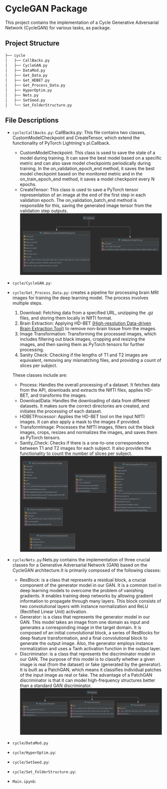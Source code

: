 
# CycleGAN Package
This project contains the implementation of a Cycle Generative Adversarial Network (CycleGAN) for various tasks, as package.


## Project Structure
```
├── cycle
│   ├── CallBacks.py
│   ├── CycleGAN.py
│   ├── DataMod.py
│   ├── Get_Data.py
│   ├── Get_HDBET.py
│   ├── Get_Process_Data.py
│   ├── HyperOptim.py
│   ├── Nets.py
│   ├── SetSeed.py
│   └── Set_FolderStructure.py
```

## File Descriptions

- `cycle/CallBacks.py`: CallBacks.py: This file contains two classes, CustomModelCheckpoint and CreateTensor, which extend the functionality of PyTorch Lightning's pl.Callback.

  * CustomModelCheckpoint: This class is used to save the state of a model during training. It can save the best model based on a specific metric and can also save model checkpoints periodically during training. In the on_validation_epoch_end method, it saves the best model checkpoint based on the monitored metric and in the on_train_epoch_end method, it saves a model checkpoint every N epochs.
  * CreateTensor: This class is used to save a PyTorch tensor representation of an image at the end of the first step in each validation epoch. The on_validation_batch_end method is responsible for this, saving the generated image tensor from the validation step outputs.
![UML Diagram from callbacks](https://github.com/agustinroviraquezada/MRI_T1_T2_CycleGAN/blob/main/docs/CallBacks.svg)



- `cycle/CycleGAN.py`: 
- `cycle/Get_Process_Data.py`: creates a pipeline for processing brain MRI images for training the deep learning model. The process involves multiple steps.

  1. Download: Fetching data from a specified URL, unzipping the .gz files, and storing them locally in NIfTI format.
  2. Brain Extraction: Applying HD-BET [(High-resolution Data-driven Brain Extraction Tool)](https://github.com/MIC-DKFZ/HD-BET)
  to remove non-brain tissue from the images.
  3. Image Transformation: Transforming the processed images, which includes filtering out black images, cropping and resizing the images,  and then saving them as PyTorch tensors for further processing.
  4. Sanity Check: Checking if the lengths of T1 and T2 images are equivalent, removing any mismatching files, and providing a count of slices per subject.
  
  These classes include are:
  
  * Process: Handles the overall processing of a dataset. It fetches data from the API, downloads and extracts the NIfTI files, applies HD-BET, and transforms the images.
  * DownloadData: Handles the downloading of data from different datasets. It makes sure the correct directories are created, and initiates the processing of each dataset.
  * HDBETProcessor: Applies the HD-BET tool on the input NIfTI images. It can also apply a mask to the images if provided.
  * TransformImage: Processes the NIfTI images, filters out the black images, crops, resizes and normalizes the images, and saves them as PyTorch tensors.
  * Sanity_Check: Checks if there is a one-to-one correspondence between T1 and T2 images for each subject. It also provides the functionality to count the number of slices per subject.
![UML Diagram from Data processing](https://github.com/agustinroviraquezada/MRI_T1_T2_CycleGAN/blob/main/docs/Get_Process_Data.svg)

- `cycle/Nets.py`:Nets.py contains the implementation of three crucial classes for a Generative Adversarial Network (GAN) based on the CycleGAN architecture.It is primarily composed of the following classes:

  * ResBlock: is a class that represents a residual block, a crucial component of the generator model in our GAN. It is a common tool in  deep learning models to overcome the problem of vanishing gradients. It enables training deep networks by allowing gradient information to propagate through many layers. This block consists of two convolutional layers with instance normalization and ReLU (Rectified Linear Unit) activation.
  * Generator: is a class that represents the generator model in our GAN. This model takes an image from one domain as input and generates a corresponding image in the target domain. It is composed of an initial convolutional block, a series of ResBlocks for deep feature transformation, and a final convolutional block to generate the output image. Also, the generator employs instance normalization and uses a Tanh activation function in the output layer.
  * Discriminator: is a class that represents the discriminator model in our GAN. The purpose of this model is to classify whether a given image is real (from the dataset) or fake (generated by the generator). It is built as a PatchGAN, which means it classifies individual patches of the input image as real or fake. The advantage of a PatchGAN discriminator is that it can model high-frequency structures better than a standard GAN discriminator.
![UML Diagram from Networks](https://github.com/agustinroviraquezada/MRI_T1_T2_CycleGAN/blob/main/docs/Nets.svg)


- `cycle/DataMod.py`
- `cycle/HyperOptim.py`:  
- `cycle/SetSeed.py`: 
- `cycle/Set_FolderStructure.py`: 
- `Main.ipynb`: 
